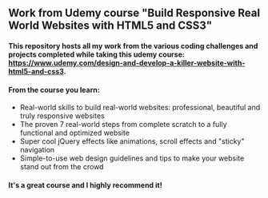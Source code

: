 ## Work from Udemy course "Build Responsive Real World Websites with HTML5 and CSS3"

#### This repository hosts all my work from the various coding challenges and projects completed while taking this udemy course: https://www.udemy.com/design-and-develop-a-killer-website-with-html5-and-css3. 

#### From the course you learn:

* Real-world skills to build real-world websites: professional, beautiful and truly responsive websites
* The proven 7 real-world steps from complete scratch to a fully functional and optimized website
* Super cool jQuery effects like animations, scroll effects and "sticky" navigation
* Simple-to-use web design guidelines and tips to make your website stand out from the crowd

#### It's a great course and I highly recommend it!
